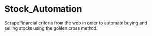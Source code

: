 # Stock_Automation
Scrape financial criteria from the web in order to automate buying and selling stocks using the golden cross method.
